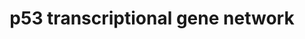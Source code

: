 ---
annotations:
- id: PW:0000718
  parent: regulatory pathway
  type: Pathway Ontology
  value: p53 signaling pathway
authors:
- Daisydx
- Diazflorese
- Egonw
- AlexanderPico
- Khanspers
description: The mechanisms underlying p53 tumor-suppressor function as gleaned from
  mouse models of genetic disruption to p53, its regulators and its targets (Kaiser
  2017).
last-edited: 2020-10-05
organisms:
- Homo sapiens
redirect_from:
- /index.php/Pathway:WP4963
- /instance/WP4963
revision: null
schema-jsonld:
- '@context': https://schema.org/
  '@id': https://wikipathways.github.io/pathways/WP4963.html
  '@type': Dataset
  creator:
    '@type': Organization
    name: WikiPathways
  description: The mechanisms underlying p53 tumor-suppressor function as gleaned
    from mouse models of genetic disruption to p53, its regulators and its targets
    (Kaiser 2017).
  keywords:
  - ACAD11
  - ADGRB1
  - ADORA2B
  - ALDH4A1
  - APAF1
  - Apoptosis
  - BAX
  - BBC3
  - BTG2
  - CCL2
  - CCNG1
  - CDKN1A
  - CPT1C
  - CX3CL1
  - Cell Cycle Arrest
  - DDB2
  - DNA Repair
  - DRAM1
  - ERCC5
  - FANCC
  - FAS
  - FUCA1
  - Ferroptosis
  - GADD45A
  - GLS2
  - GPX1
  - ICAM1
  - IRF5
  - IRF9
  - ISG15
  - Invasion/Metastasis
  - LIF
  - MGMT
  - MIR145
  - MIR200C
  - MIR34A
  - MIR34B
  - MIR34B/C
  - MIR34C
  - MLH1
  - MSH2
  - Metabolism/Autophagy
  - NANOG
  - NCF2
  - NOTCH1
  - PERP
  - PIDD1
  - PMAIP1
  - PML
  - POLH
  - POLK
  - PRKAB1
  - PRKAB2
  - PTEN
  - RPRM
  - RRM2B
  - SAT1
  - SERPINB5
  - SERPINE1
  - SESN1
  - SESN2
  - SIVA1
  - SLC2A1
  - SLC7A11
  - SMR3B
  - Senescence
  - Stem Cell Function
  - THBS1
  - TIGAR
  - TME
  - TNFRSF10D
  - TP53AIP1
  - TP53I3
  - TP53INP1
  - TRAF4
  - ULBP1
  - ULBP2
  - ULK1
  - ULK2
  - XPC
  - XRCC5
  - YWHAB-208
  - ZMAT3
  - p53 transcriptional regulation
  license: CC0
  name: p53 transcriptional gene network
seo: CreativeWork
title: p53 transcriptional gene network
wpid: WP4963
---